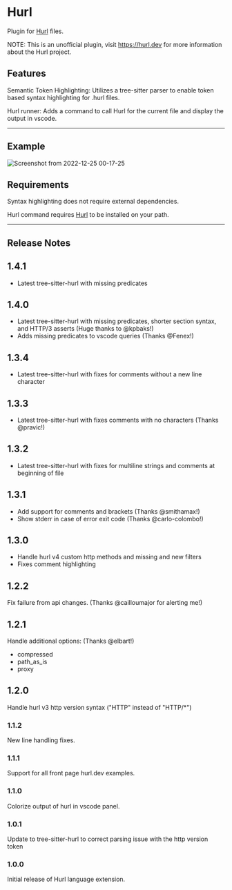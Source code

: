 # Hurl

Plugin for [Hurl](https://hurl.dev) files.

NOTE: This is an unofficial plugin, visit <https://hurl.dev> for more information
about the Hurl project.

## Features

Semantic Token Highlighting:
Utilizes a tree-sitter parser to enable token based syntax highlighting for
.hurl files.

Hurl runner:
Adds a command to call Hurl for the current file and display the output in vscode.

---

## Example

![Screenshot from 2022-12-25 00-17-25](https://user-images.githubusercontent.com/9106735/209457733-e04f5d99-fec2-4db7-b067-22bccad9e750.png)


## Requirements

Syntax highlighting does not require external dependencies.

Hurl command requires [Hurl](https://hurl.dev) to be installed on your path.

---

## Release Notes

## 1.4.1
* Latest tree-sitter-hurl with missing predicates

## 1.4.0
* Latest tree-sitter-hurl with missing predicates, shorter section syntax, and HTTP/3 asserts (Huge thanks to @kpbaks!)
* Adds missing predicates to vscode queries (Thanks @Fenex!)

## 1.3.4
* Latest tree-sitter-hurl with fixes for comments without a new line character

## 1.3.3
* Latest tree-sitter-hurl with fixes comments with no characters (Thanks @pravic!)

## 1.3.2
* Latest tree-sitter-hurl with fixes for multiline strings and comments at beginning of file

## 1.3.1

* Add support for comments and brackets (Thanks @smithamax!)
* Show stderr in case of error exit code (Thanks @carlo-colombo!)

## 1.3.0

* Handle hurl v4 custom http methods and missing and new filters
* Fixes comment highlighting

## 1.2.2

Fix failure from api changes. (Thanks @cailloumajor for alerting me!)

## 1.2.1

Handle additional options: (Thanks @elbart!)
  * compressed
  * path\_as\_is
  * proxy

## 1.2.0

Handle hurl v3 http version syntax ("HTTP" instead of "HTTP/*")

### 1.1.2

New line handling fixes.

### 1.1.1

Support for all front page hurl.dev examples.

### 1.1.0

Colorize output of hurl in vscode panel.

### 1.0.1

Update to tree-sitter-hurl to correct parsing issue with the http version token

### 1.0.0

Initial release of Hurl language extension.
